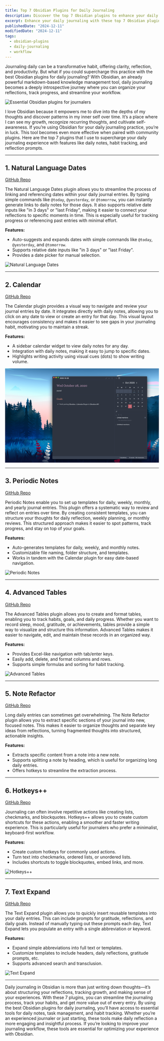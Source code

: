 ```yaml
---
title: Top 7 Obsidian Plugins for Daily Journaling
description: Discover the top 7 Obsidian plugins to enhance your daily journaling experience - Natural language dates, calendar, periodic notes, advanced tables, notes refactor, hotkeys++, text expand, recent file, reading time, todoist sync.
excerpt: Enhance your daily journaling with these top 7 Obsidian plugins. Improve note taking and streamline your journaling process.
publishedDate: "2024-12-11"
modifiedDate: "2024-12-11"
tags:
  - obsidian-plugins
  - daily-journaling
  - workflow
---
```


Journaling daily can be a transformative habit, offering clarity, reflection, and productivity. But what if you could supercharge this practice with the best Obsidian plugins for daily journaling? With Obsidian, an already powerful markdown-based knowledge management tool, daily journaling becomes a deeply introspective journey where you can organize your reflections, track progress, and streamline your workflow.

![Essential Obsidian plugins for journalers](/images/daily-journaling.webp)

I love Obsidian because it empowers me to dive into the depths of my thoughts and discover patterns in my inner self over time. It’s a place where I can see my growth, recognize recurring thoughts, and cultivate self-awareness. If you’re using Obsidian for your daily journaling practice, you’re in luck. This tool becomes even more effective when paired with community plugins. Here are the top 7 plugins that I use to supercharge your daily journaling experience with features like daily notes, habit tracking, and reflection prompts.

---

## 1. **Natural Language Dates**

[GitHub Repo](https://github.com/argenos/nldates-obsidian)

The Natural Language Dates plugin allows you to streamline the process of linking and referencing dates within your daily journal entries. By typing simple commands like `@today`, `@yesterday`, or `@tomorrow`, you can instantly generate links to daily notes for those days. It also supports relative date inputs like "in 3 days" or "last Friday", making it easier to connect your reflections to specific moments in time. This is especially useful for tracking progress or referencing past entries with minimal effort.

**Features:**

- Auto-suggests and expands dates with simple commands like `@today`, `@yesterday`, and `@tomorrow`.
- Supports relative date inputs like "in 3 days" or "last Friday".
- Provides a date picker for manual selection.

![Natural Language Dates](https://user-images.githubusercontent.com/693981/116645561-1d565700-a944-11eb-9166-f55e72dc65bc.gif)

---

## 2. **Calendar**

[GitHub Repo](https://github.com/liamcain/obsidian-calendar-plugin)

The Calendar plugin provides a visual way to navigate and review your journal entries by date. It integrates directly with daily notes, allowing you to click on any date to view or create an entry for that day. This visual layout encourages consistency and makes it easier to see gaps in your journaling habit, motivating you to maintain a streak.

**Features:**

- A sidebar calendar widget to view daily notes for any day.
- Integration with daily notes, making it easy to jump to specific dates.
- Highlights writing activity using visual cues (dots) to show writing volume.

![Calendar](https://raw.githubusercontent.com/liamcain/obsidian-calendar-plugin/master/images/screenshot-full.png)

---

## 3. **Periodic Notes**

[GitHub Repo](https://github.com/liamcain/obsidian-periodic-notes)

Periodic Notes enable you to set up templates for daily, weekly, monthly, and yearly journal entries. This plugin offers a systematic way to review and reflect on entries over time. By creating consistent templates, you can structure your thoughts for daily reflection, weekly planning, or monthly reviews. This structured approach makes it easier to spot patterns, track progress, and stay on top of your goals.

**Features:**

- Auto-generates templates for daily, weekly, and monthly notes.
- Customizable file naming, folder structure, and templates.
- Works in tandem with the Calendar plugin for easy date-based navigation.

![Periodic Notes](https://user-images.githubusercontent.com/693981/111852801-c1cd8e00-88ee-11eb-9542-b7d840239037.png)

---

## 4. **Advanced Tables**

[GitHub Repo](https://github.com/tgrosinger/advanced-tables-obsidian)

The Advanced Tables plugin allows you to create and format tables, enabling you to track habits, goals, and daily progress. Whether you want to record sleep, mood, gratitude, or achievements, tables provide a simple way to visualize and structure this information. Advanced Tables makes it easier to navigate, edit, and maintain these records in an organized way.

**Features:**

- Provides Excel-like navigation with tab/enter keys.
- Easily add, delete, and format columns and rows.
- Supports simple formulas and sorting for habit tracking.

![Advanced Tables](https://raw.githubusercontent.com/tgrosinger/advanced-tables-obsidian/main/resources/screenshots/basic-functionality.gif)

---

## 5. **Note Refactor**

[GitHub Repo](https://github.com/lynchjames/note-refactor-obsidian)

Long daily entries can sometimes get overwhelming. The Note Refactor plugin allows you to extract specific sections of your journal into new, focused notes. This makes it easier to organize thoughts and separate key ideas from reflections, turning fragmented thoughts into structured, actionable insights.

**Features:**

- Extracts specific content from a note into a new note.
- Supports splitting a note by heading, which is useful for organizing long daily entries.
- Offers hotkeys to streamline the extraction process.

---

## 6. **Hotkeys++**

[GitHub Repo](https://github.com/argenos/hotkeysplus-obsidian)

Journaling can often involve repetitive actions like creating lists, checkmarks, and blockquotes. Hotkeys++ allows you to create custom shortcuts for these actions, enabling a smoother and faster writing experience. This is particularly useful for journalers who prefer a minimalist, keyboard-first workflow.

**Features:**

- Create custom hotkeys for commonly used actions.
- Turn text into checkmarks, ordered lists, or unordered lists.
- Includes shortcuts to toggle blockquotes, embed links, and more.

![Hotkeys++](https://user-images.githubusercontent.com/5426039/89807985-b1278f00-db39-11ea-9cc1-7fc26fab6fd8.gif)

---

## 7. **Text Expand**

[GitHub Repo](https://github.com/mrjackphil/obsidian-text-expand)

The Text Expand plugin allows you to quickly insert reusable templates into your daily entries. This can include prompts for gratitude, reflections, and daily goals. Instead of manually typing out these prompts each day, Text Expand lets you populate an entry with a single abbreviation or keyword.

**Features:**

- Expand simple abbreviations into full text or templates.
- Customize templates to include headers, daily reflections, gratitude prompts, etc.
- Supports advanced search and transclusion.

![Text Expand](https://github.com/mrjackphil/obsidian-text-expand/raw/master/screenshots/1.gif)

---

Daily journaling in Obsidian is more than just writing down thoughts—it’s about structuring your reflections, tracking growth, and making sense of your experiences. With these 7 plugins, you can streamline the journaling process, track your habits, and get more value out of every entry. By using the best Obsidian plugins for daily journaling, you’ll have access to essential tools for daily notes, task management, and habit tracking. Whether you’re an experienced journaler or just starting, these tools make daily reflection a more engaging and insightful process. If you’re looking to improve your journaling workflow, these tools are essential for optimizing your experience with Obsidian.